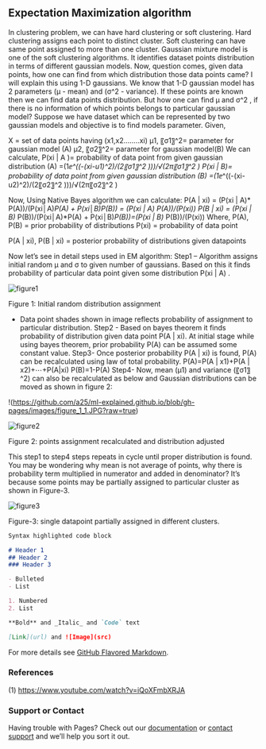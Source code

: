 ## Expectation Maximization algorithm

In clustering problem, we can have hard clustering or soft clustering. Hard clustering assigns each point to distinct cluster. Soft clustering can have same point assigned to more than one cluster.
Gaussian mixture model is one of the soft clustering algorithms. It identifies dataset points distribution in terms of different gaussian models.
Now, question comes, given data points, how one can find from which distribution those data points came?
I will explain this using 1-D gaussians.
We know that 1-D gaussian model has 2 parameters (µ - mean) and (σ^2 - variance). If these points are known then we can find data points distribution.
But how one can find µ and σ^2   , if there is no information of which points belongs to particular gaussian model?
Suppose we have dataset which can be represented by two gaussian models and objective is to find models parameter.
Given,

X = set of data points having (x1,x2……..xi)
µ1, 〖σ1〗^2= parameter for gaussian model (A)
µ2, 〖σ2〗^2= parameter for gaussian model(B)
We can calculate,
P(xi | A )= probability of data point from given gaussian distribution (A) =(1*ⅇ^((-(xi-u1)^2)/(2〖σ1〗^2 )))/√(2π〖σ1〗^2 )
P(xi | B)= probability of data point from given gaussian distribution (B) =(1*ⅇ^((-(xi-u2)^2)/(2〖σ2〗^2 )))/√(2π〖σ2〗^2 )

Now, Using Native Bayes algorithm we can calculate:
P(A | xi) = (P(xi | A)* P(A))/(P(xi│A)*P(A)  + P(xi│B)*P(B)) = (P(xi | A)* P(A))/(P(xi))
P(B | xi) = (P(xi | B)* P(B))/(P(xi│A)*P(A)  + P(xi│B)*P(B))=(P(xi | B)* P(B))/(P(xi))
Where,
P(A), P(B) = prior probability of distributions
P(xi) = probability of data point

P(A | xi), P(B | xi) = posterior probability of distributions given datapoints

Now let’s see in detail steps used in EM algorithm:
Step1 – Algorithm assigns initial random µ and σ to given number of gaussians. Based on this it finds probability of particular data point given some distribution P(xi | A) .

![figure1](https://github.com/a25/ml-explained.github.io/blob/gh-pages/images/figure_1.JPG?raw=true)

Figure 1: Initial random distribution assignment

* Data point shades shown in image reflects probability of assignment to particular distribution.
Step2 - Based on bayes theorem it finds probability of distribution given data point P(A | xi). At initial stage while using bayes theorem, prior probability P(A) can be assumed some constant value.
Step3- Once posterior probability P(A | xi) is found, P(A) can be recalculated using law of total probability.
P(A)=P(A | x1)+P(A | x2)+⋯+P(A|xi)
P(B)=1-P(A)
Step4- Now, mean (µ1)  and variance (〖σ1〗^2) can also be recalculated as below and Gaussian distributions can be moved as shown in figure 2:

!(https://github.com/a25/ml-explained.github.io/blob/gh-pages/images/figure_1_1.JPG?raw=true)


![figure2](https://github.com/a25/ml-explained.github.io/blob/gh-pages/images/figure_2.JPG?raw=true)

Figure 2: points assignment recalculated and distribution adjusted

This step1 to step4 steps repeats in cycle until proper distribution is found.
You may be wondering why mean is not average of points, why there is probability term multiplied in numerator and added in denominator? It’s because some points may be partially assigned to particular cluster as shown in Figure-3.

![figure3](https://github.com/a25/ml-explained.github.io/blob/gh-pages/images/figure_3.JPG?raw=true)

Figure-3: single datapoint partially assigned in different clusters.

```markdown
Syntax highlighted code block

# Header 1
## Header 2
### Header 3

- Bulleted
- List

1. Numbered
2. List

**Bold** and _Italic_ and `Code` text

[Link](url) and ![Image](src)
```

For more details see [GitHub Flavored Markdown](https://guides.github.com/features/mastering-markdown/).

### References

(1) https://www.youtube.com/watch?v=iQoXFmbXRJA

### Support or Contact

Having trouble with Pages? Check out our [documentation](https://docs.github.com/categories/github-pages-basics/) or [contact support](https://support.github.com/contact) and we’ll help you sort it out.
